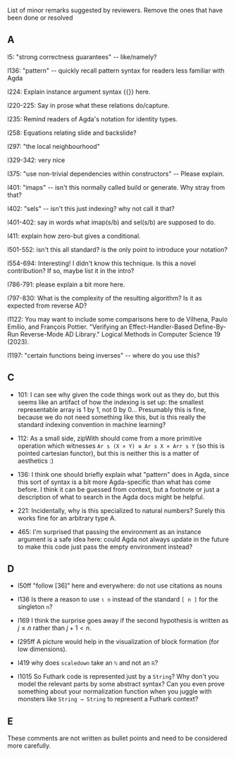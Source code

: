 List of minor remarks suggested by reviewers. Remove the ones that have been done or resolved

## A

l5: "strong correctness guarantees" -- like/namely?

l136: "pattern" -- quickly recall pattern syntax for readers less familiar with Agda

l224: Explain instance argument syntax {{}} here.

l220-225: Say in prose what these relations do/capture.

l235: Remind readers of Agda's notation for identity types.

l258: Equations relating slide and backslide?

l297: "the local neighbourhood"

l329-342: very nice

l375: "use non-trivial dependencies within constructors" -- Please explain.

l401: "imaps" -- isn't this normally called build or generate. Why stray from that? 

l402:  "sels" -- isn't this just indexing? why not call it that?

l401-402: say in words what imap(s/b) and sel(s/b) are supposed to do.

l411: explain how zero-but gives a conditional.

l501-552: isn't this all standard? is the only point to introduce your notation?

l554-694: Interesting! I didn't know this technique. Is this a novel contribution? If so, maybe list it in the intro?

l786-791: please explain a bit more here.

l797-830: What is the complexity of the resulting algorithm? Is it as expected from reverse AD?

l1122: You may want to include some comparisons here to
de Vilhena, Paulo Emílio, and François Pottier. "Verifying an Effect-Handler-Based Define-By-Run Reverse-Mode AD Library." Logical Methods in Computer Science 19 (2023).

l1197: "certain functions being inverses" -- where do you use this?

## C

 - 101: I can see why given the code things work out as they do, but this seems like an artifact of
   how the indexing is set up: the smallest representable array is 1 by 1, not 0 by 0... Presumably
   this is fine, because we do not need something like this, but is this really the standard
   indexing convention in machine learning?

 - 112: As a small side, zipWith should come from a more primitive operation which witnesses
   `Ar s (X × Y) ≅ Ar s X × Arr s Y` (so this is pointed cartesian functor), but this is neither
   this is a matter of aesthetics :)

 - 136: I think one should briefly explain what "pattern" does in Agda, since this sort of syntax is
   a bit more Agda-specific than what has come before. I think it can be guessed from context, but a
   footnote or just a description of what to search in the Agda docs might be helpful.

 - 221: Incidentally, why is this specialized to natural numbers? Surely this works fine for an
   arbitrary type A.

 - 465: I'm surprised that passing the environment as an instance argument is a safe idea here:
   could Agda not always update in the future to make this code just pass the empty environment
   instead?


## D

- l50ff "follow [36]" here and everywhere: do not use citations as nouns

- l136 Is there a reason to use `ι n` instead of the standard `[ n ]` for the singleton `n`?

- l169 I think the surprise goes away if the second hypothesis is written as $j ≤ n$ rather than $j + 1 < n$.

- l295ff A picture would help in the visualization of block formation (for low dimensions).

- l419 why does `scaledown` take an `ℕ` and not an `ℝ`?

- l1015 So Futhark code is represented just by a `String`?
        Why don't you model the relevant parts by some abstract syntax?
        Can you even prove something about your normalization function when you juggle with monsters like `String → String` to represent a Futhark context?

## E

These comments are not written as bullet points and need to be considered more
carefully.
